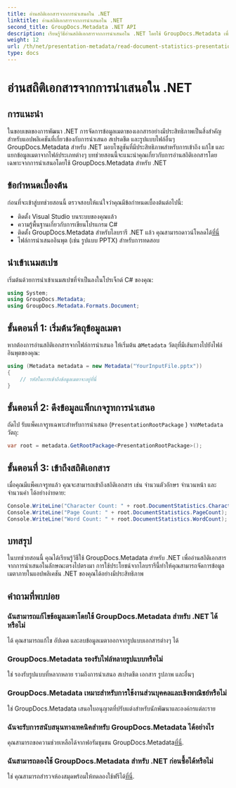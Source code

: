 ```yaml
---
title: อ่านสถิติเอกสารจากการนำเสนอใน .NET
linktitle: อ่านสถิติเอกสารจากการนำเสนอใน .NET
second_title: GroupDocs.Metadata .NET API
description: เรียนรู้วิธีอ่านสถิติเอกสารจากการนำเสนอใน .NET โดยใช้ GroupDocs.Metadata เพื่อการจัดการข้อมูลเมตาที่มีประสิทธิภาพ
weight: 12
url: /th/net/presentation-metadata/read-document-statistics-presentations/
type: docs
---
```

# อ่านสถิติเอกสารจากการนำเสนอใน .NET

## การแนะนำ
ในขอบเขตของการพัฒนา .NET การจัดการข้อมูลเมตาของเอกสารอย่างมีประสิทธิภาพเป็นสิ่งสำคัญสำหรับแอปพลิเคชันที่เกี่ยวข้องกับการนำเสนอ สเปรดชีต และรูปแบบไฟล์อื่นๆ GroupDocs.Metadata สำหรับ .NET มอบโซลูชันที่มีประสิทธิภาพสำหรับการเข้าถึง แก้ไข และแยกข้อมูลเมตาจากไฟล์ประเภทต่างๆ บทช่วยสอนนี้จะแนะนำคุณเกี่ยวกับการอ่านสถิติเอกสารโดยเฉพาะจากการนำเสนอโดยใช้ GroupDocs.Metadata สำหรับ .NET
## ข้อกำหนดเบื้องต้น
ก่อนที่จะเข้าสู่บทช่วยสอนนี้ ตรวจสอบให้แน่ใจว่าคุณมีข้อกำหนดเบื้องต้นต่อไปนี้:
- ติดตั้ง Visual Studio บนระบบของคุณแล้ว
- ความรู้พื้นฐานเกี่ยวกับการเขียนโปรแกรม C#
- ติดตั้ง GroupDocs.Metadata สำหรับไลบรารี .NET แล้ว คุณสามารถดาวน์โหลดได้[ที่นี่](https://releases.groupdocs.com/metadata/net/)
- ไฟล์การนำเสนออินพุต (เช่น รูปแบบ PPTX) สำหรับการทดสอบ

## นำเข้าเนมสเปซ
เริ่มต้นด้วยการนำเข้าเนมสเปซที่จำเป็นลงในโปรเจ็กต์ C# ของคุณ:
```csharp
using System;
using GroupDocs.Metadata;
using GroupDocs.Metadata.Formats.Document;
```
## ขั้นตอนที่ 1: เริ่มต้นวัตถุข้อมูลเมตา
 หากต้องการอ่านสถิติเอกสารจากไฟล์การนำเสนอ ให้เริ่มต้น a`Metadata` วัตถุที่มีเส้นทางไปยังไฟล์อินพุตของคุณ:
```csharp
using (Metadata metadata = new Metadata("YourInputFile.pptx"))
{
    // รหัสในการเข้าถึงข้อมูลเมตาจะอยู่ที่นี่
}
```
## ขั้นตอนที่ 2: ดึงข้อมูลแพ็กเกจรูทการนำเสนอ
ถัดไป รับแพ็คเกจรูทเฉพาะสำหรับการนำเสนอ (`PresentationRootPackage` ) จาก`Metadata` วัตถุ:
```csharp
var root = metadata.GetRootPackage<PresentationRootPackage>();
```
## ขั้นตอนที่ 3: เข้าถึงสถิติเอกสาร
เมื่อคุณมีแพ็คเกจรูทแล้ว คุณจะสามารถเข้าถึงสถิติเอกสาร เช่น จำนวนตัวอักษร จำนวนหน้า และจำนวนคำ ได้อย่างง่ายดาย:
```csharp
Console.WriteLine("Character Count: " + root.DocumentStatistics.CharacterCount);
Console.WriteLine("Page Count: " + root.DocumentStatistics.PageCount);
Console.WriteLine("Word Count: " + root.DocumentStatistics.WordCount);
```

## บทสรุป
ในบทช่วยสอนนี้ คุณได้เรียนรู้วิธีใช้ GroupDocs.Metadata สำหรับ .NET เพื่ออ่านสถิติเอกสารจากการนำเสนอในลักษณะตรงไปตรงมา การใช้ประโยชน์จากไลบรารีนี้ทำให้คุณสามารถจัดการข้อมูลเมตาภายในแอปพลิเคชัน .NET ของคุณได้อย่างมีประสิทธิภาพ

## คำถามที่พบบ่อย
### ฉันสามารถแก้ไขข้อมูลเมตาโดยใช้ GroupDocs.Metadata สำหรับ .NET ได้หรือไม่
ได้ คุณสามารถแก้ไข อัปเดต และลบข้อมูลเมตาออกจากรูปแบบเอกสารต่างๆ ได้
### GroupDocs.Metadata รองรับไฟล์หลายรูปแบบหรือไม่
ใช่ รองรับรูปแบบที่หลากหลาย รวมถึงการนำเสนอ สเปรดชีต เอกสาร รูปภาพ และอื่นๆ
### GroupDocs.Metadata เหมาะสำหรับการใช้งานส่วนบุคคลและเชิงพาณิชย์หรือไม่
ใช่ GroupDocs.Metadata เสนอใบอนุญาตที่ปรับแต่งสำหรับนักพัฒนาและองค์กรแต่ละราย
### ฉันจะรับการสนับสนุนทางเทคนิคสำหรับ GroupDocs.Metadata ได้อย่างไร
 คุณสามารถขอความช่วยเหลือได้จากฟอรัมชุมชน GroupDocs.Metadata[ที่นี่](https://forum.groupdocs.com/c/metadata/14).
### ฉันสามารถลองใช้ GroupDocs.Metadata สำหรับ .NET ก่อนซื้อได้หรือไม่
 ใช่ คุณสามารถสำรวจห้องสมุดพร้อมให้ทดลองใช้ฟรีได้[ที่นี่](https://releases.groupdocs.com/).